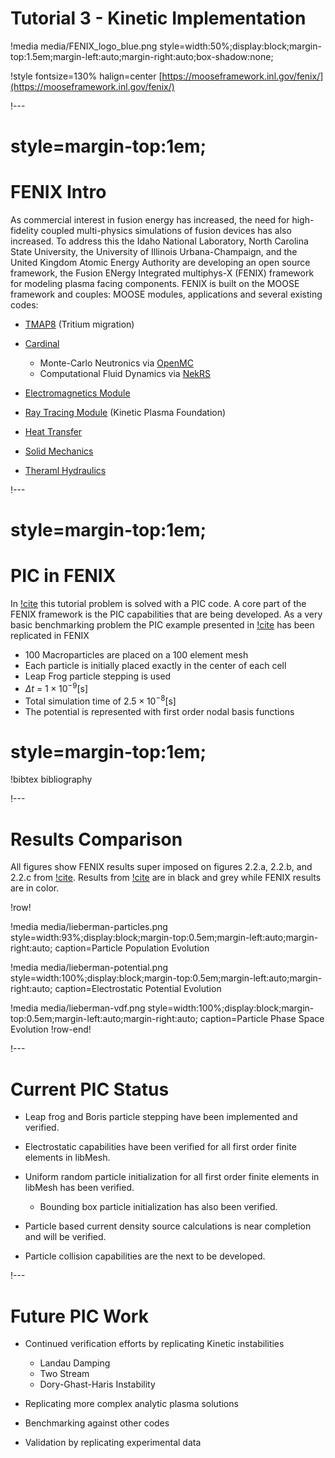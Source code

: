 # Tutorial 3 - Kinetic Implementation

!media media/FENIX_logo_blue.png
       style=width:50%;display:block;margin-top:1.5em;margin-left:auto;margin-right:auto;box-shadow:none;

!style fontsize=130% halign=center
[https://mooseframework.inl.gov/fenix/](https://mooseframework.inl.gov/fenix/)

!---

# style=margin-top:1em;

# FENIX Intro

As commercial interest in fusion energy has increased, the need for high-fidelity coupled multi-physics simulations of fusion devices has also increased. To address this the Idaho National Laboratory, North Carolina State University, the University of Illinois Urbana-Champaign, and the United Kingdom Atomic Energy Authority are developing an open source framework, the Fusion ENergy Integrated multiphys-X (FENIX) framework for modeling plasma facing components. FENIX is built on the MOOSE framework and couples: MOOSE modules, applications and several existing codes:


- [TMAP8](https://mooseframework.inl.gov/TMAP8/) (Tritium migration)
- [Cardinal](https://cardinal.cels.anl.gov)

  - Monte-Carlo Neutronics via [OpenMC](https://openmc.org)
  - Computational Fluid Dynamics via [NekRS](https://nek5000.mcs.anl.gov)

- [Electromagnetics Module](https://mooseframework.inl.gov/modules/electromagnetics/)
- [Ray Tracing Module](https://mooseframework.inl.gov/modules/ray_tracing/) (Kinetic Plasma Foundation)
- [Heat Transfer](https://mooseframework.inl.gov/modules/heat_transfer/index.html)
- [Solid Mechanics](https://mooseframework.inl.gov/modules/solid_mechanics/index.html)
- [Theraml Hydraulics](https://mooseframework.inl.gov/modules/thermal_hydraulics/index.html)

!---

# style=margin-top:1em;

# PIC in FENIX



In [!cite](lieberman1994principles) this tutorial problem is solved with a PIC code. A core part of the FENIX framework is the PIC capabilities that are being developed. As a very basic benchmarking problem the PIC example presented in [!cite](lieberman1994principles) has been replicated in FENIX


- 100 Macroparticles are placed on a 100 element mesh
- Each particle is initially placed exactly in the center of each cell
- Leap Frog particle stepping is used
- $\Delta t$ = $1\times 10^{-9} [\text{s}]$
- Total simulation time of $2.5\times 10^{-8} [\text{s}]$
- The potential is represented with first order nodal basis functions

# style=margin-top:1em;

!bibtex bibliography


!---

# Results Comparison

All figures show FENIX results super imposed on figures 2.2.a, 2.2.b, and 2.2.c from [!cite](lieberman1994principles). Results from [!cite](lieberman1994principles) are in black and grey while FENIX results are in color.

!row!

!media media/lieberman-particles.png
       style=width:93%;display:block;margin-top:0.5em;margin-left:auto;margin-right:auto;
       caption=Particle Population Evolution

!media media/lieberman-potential.png
       style=width:100%;display:block;margin-top:0.5em;margin-left:auto;margin-right:auto;
       caption=Electrostatic Potential Evolution

!media media/lieberman-vdf.png
       style=width:100%;display:block;margin-top:0.5em;margin-left:auto;margin-right:auto;
       caption=Particle Phase Space Evolution
!row-end!

!---

# Current PIC Status

- Leap frog and Boris particle stepping have been implemented and verified.
- Electrostatic capabilities have been verified for all first order finite elements in libMesh.
- Uniform random particle initialization for all first order finite elements in libMesh has been verified.

  - Bounding box particle initialization has also been verified.

- Particle based current density source calculations is near completion and will be verified.
- Particle collision capabilities are the next to be developed.

!---

# Future PIC Work

- Continued verification efforts by replicating Kinetic instabilities

  - Landau Damping
  - Two Stream
  - Dory-Ghast-Haris Instability

- Replicating more complex analytic plasma solutions
- Benchmarking against other codes
- Validation by replicating experimental data
